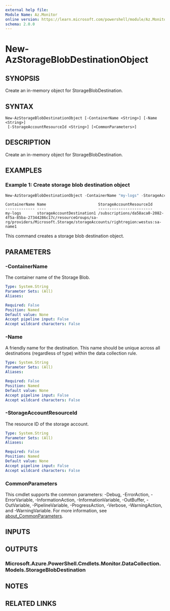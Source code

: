 ```yaml
---
external help file:
Module Name: Az.Monitor
online version: https://learn.microsoft.com/powershell/module/Az.Monitor/new-azstorageblobdestinationobject
schema: 2.0.0
---
```


# New-AzStorageBlobDestinationObject

## SYNOPSIS
Create an in-memory object for StorageBlobDestination.

## SYNTAX

```
New-AzStorageBlobDestinationObject [-ContainerName <String>] [-Name <String>]
 [-StorageAccountResourceId <String>] [<CommonParameters>]
```

## DESCRIPTION
Create an in-memory object for StorageBlobDestination.

## EXAMPLES

### Example 1: Create storage blob destination object
```powershell
New-AzStorageBlobDestinationObject -ContainerName "my-logs" -StorageAccountResourceId /subscriptions/da58aca0-2082-4f5a-85ba-27344286c17c/resourceGroups/sa-rg/providers/Microsoft.Storage/storageAccounts/rightregion:westus:sa-name1 -Name storageAccountDestination1
```

```output
ContainerName Name                       StorageAccountResourceId
------------- ----                       ------------------------
my-logs       storageAccountDestination1 /subscriptions/da58aca0-2082-4f5a-85ba-27344286c17c/resourceGroups/sa-rg/providers/Microsoft.Storage/storageAccounts/rightregion:westus:sa-name1
```

This command creates a storage blob destination object.

## PARAMETERS

### -ContainerName
The container name of the Storage Blob.

```yaml
Type: System.String
Parameter Sets: (All)
Aliases:

Required: False
Position: Named
Default value: None
Accept pipeline input: False
Accept wildcard characters: False
```

### -Name
A friendly name for the destination.
        This name should be unique across all destinations (regardless of type) within the data collection rule.

```yaml
Type: System.String
Parameter Sets: (All)
Aliases:

Required: False
Position: Named
Default value: None
Accept pipeline input: False
Accept wildcard characters: False
```

### -StorageAccountResourceId
The resource ID of the storage account.

```yaml
Type: System.String
Parameter Sets: (All)
Aliases:

Required: False
Position: Named
Default value: None
Accept pipeline input: False
Accept wildcard characters: False
```

### CommonParameters
This cmdlet supports the common parameters: -Debug, -ErrorAction, -ErrorVariable, -InformationAction, -InformationVariable, -OutBuffer, -OutVariable, -PipelineVariable, -ProgressAction, -Verbose, -WarningAction, and -WarningVariable. For more information, see [about_CommonParameters](http://go.microsoft.com/fwlink/?LinkID=113216).

## INPUTS

## OUTPUTS

### Microsoft.Azure.PowerShell.Cmdlets.Monitor.DataCollection.Models.StorageBlobDestination

## NOTES

## RELATED LINKS
